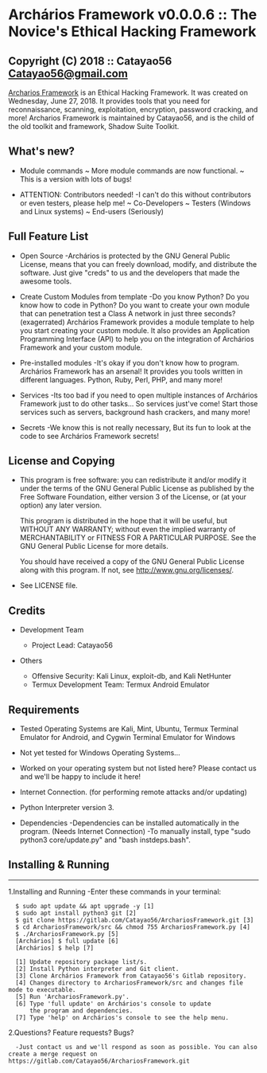 # Archários Framework v0.0.0.6 :: The Novice's Ethical Hacking Framework
## Copyright (C) 2018 :: Catayao56 <Catayao56@gmail.com>
[Archarios Framework](https://gitlab.com/Catayao56/ArchariosFramework.git) is an Ethical Hacking Framework.
It was created on Wednesday, June 27, 2018.
It provides tools that you need for
reconnaissance, scanning, exploitation,
encryption, password cracking, and more!
Archarios Framework is maintained by Catayao56,
and is the child of the old toolkit and framework,
Shadow Suite Toolkit.

## What's new?
+ Module commands
      ~ More module commands are now functional.
      ~ This is a version with lots of bugs!

+ ATTENTION: Contributors needed!
      -I can't do this without contributors or even testers,
       please help me!
          ~ Co-Developers
    	  ~ Testers (Windows and Linux systems)
	      ~ End-users (Seriously)

## Full Feature List
+ Open Source
      -Archários is protected by the GNU General Public License, means
       that you can freely download, modify, and distribute the software.
       Just give "creds" to us and the developers that made the awesome
       tools.

+ Create Custom Modules from template
      -Do you know Python? Do you know how to code in Python? Do you want
       to create your own module that can penetration test a Class A network
       in just three seconds? (exagerrated) Archários Framework provides
       a module template to help you start creating your custom module. It also
       provides an Application Programming Interface (API) to help you on
       the integration of Archários Framework and your custom module.

+ Pre-installed modules
      -It's okay if you don't know how to program. Archários Framework has an
       arsenal! It provides you tools written in different languages. Python,
       Ruby, Perl, PHP, and many more!

+ Services
      -Its too bad if you need to open multiple instances of Archários Framework
       just to do other tasks... So services just've come! Start those services
       such as servers, background hash crackers, and many more!

+ Secrets
      -We know this is not really necessary, But its fun to look at the code to
       see Archários Framework secrets!

## License and Copying

+ This program is free software: you can redistribute it and/or modify
  it under the terms of the GNU General Public License as published by
  the Free Software Foundation, either version 3 of the License, or
  (at your option) any later version.

  This program is distributed in the hope that it will be useful,
  but WITHOUT ANY WARRANTY; without even the implied warranty of
  MERCHANTABILITY or FITNESS FOR A PARTICULAR PURPOSE.  See the
  GNU General Public License for more details.

  You should have received a copy of the GNU General Public License
  along with this program.  If not, see <http://www.gnu.org/licenses/>.

+ See LICENSE file.

## Credits

* Development Team
    + Project Lead: Catayao56

* Others
    + Offensive Security: Kali Linux, exploit-db, and Kali NetHunter
    + Termux Development Team: Termux Android Emulator

## Requirements
+ Tested Operating Systems are Kali, Mint, Ubuntu, Termux Terminal Emulator for Android, and Cygwin Terminal Emulator for Windows
	
+ Not yet tested for Windows Operating Systems...

+ Worked on your operating system but not listed here? Please contact us and we'll be happy to include it here!

+ Internet Connection. (for performing remote attacks and/or updating)
+ Python Interpreter version 3.
+ Dependencies
	-Dependencies can be installed automatically in the program. (Needs Internet Connection)
	-To manually install, type "sudo python3 core/update.py" and "bash instdeps.bash".


## Installing & Running
------------------------
1.Installing and Running
      -Enter these commands in your terminal:

      $ sudo apt update && apt upgrade -y [1]
      $ sudo apt install python3 git [2]
      $ git clone https://gitlab.com/Catayao56/ArchariosFramework.git [3]
      $ cd ArchariosFramework/src && chmod 755 ArchariosFramework.py [4]
      $ ./ArchariosFramework.py [5]
      [Archários] $ full update [6]
      [Archários] $ help [7]

      [1] Update repository package list/s.
      [2] Install Python interpreter and Git client.
      [3] Clone Archários Framework from Catayao56's Gitlab repository.
      [4] Changes directory to ArchariosFramework/src and changes file mode to executable.
      [5] Run 'ArchariosFramework.py'.
      [6] Type 'full update' on Archários's console to update
          the program and dependencies.
      [7] Type 'help' on Archários's console to see the help menu.

2.Questions? Feature requests? Bugs?
      
      -Just contact us and we'll respond as soon as possible. You can also create a merge request on https://gitlab.com/Catayao56/ArchariosFramework.git
